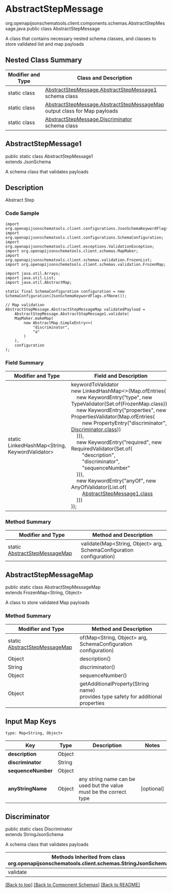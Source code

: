 # AbstractStepMessage
org.openapijsonschematools.client.components.schemas.AbstractStepMessage.java
public class AbstractStepMessage

A class that contains necessary nested schema classes, and classes to store validated list and map payloads

## Nested Class Summary
| Modifier and Type | Class and Description |
| ----------------- | ---------------------- |
| static class | [AbstractStepMessage.AbstractStepMessage1](#abstractstepmessage1)<br> schema class |
| static class | [AbstractStepMessage.AbstractStepMessageMap](#abstractstepmessagemap)<br> output class for Map payloads |
| static class | [AbstractStepMessage.Discriminator](#discriminator)<br> schema class |

## AbstractStepMessage1
public static class AbstractStepMessage1<br>
extends JsonSchema

A schema class that validates payloads

## Description
Abstract Step

### Code Sample
```
import org.openapijsonschematools.client.configurations.JsonSchemaKeywordFlags;
import org.openapijsonschematools.client.configurations.SchemaConfiguration;
import org.openapijsonschematools.client.exceptions.ValidationException;
import org.openapijsonschematools.client.schemas.MapMaker;
import org.openapijsonschematools.client.schemas.validation.FrozenList;
import org.openapijsonschematools.client.schemas.validation.FrozenMap;

import java.util.Arrays;
import java.util.List;
import java.util.AbstractMap;

static final SchemaConfiguration configuration = new SchemaConfiguration(JsonSchemaKeywordFlags.ofNone());

// Map validation
AbstractStepMessage.AbstractStepMessageMap validatedPayload =
    AbstractStepMessage.AbstractStepMessage1.validate(
    MapMaker.makeMap(
        new AbstractMap.SimpleEntry<>(
            "discriminator",
            "a"
        )
    ),
    configuration
);
```

### Field Summary
| Modifier and Type | Field and Description |
| ----------------- | ---------------------- |
| static LinkedHashMap<String, KeywordValidator> |keywordToValidator<br/>new LinkedHashMap<>(Map.ofEntries(<br/>&nbsp;&nbsp;&nbsp;&nbsp;new KeywordEntry("type", new TypeValidator(Set.of(FrozenMap.class))),<br/>&nbsp;&nbsp;&nbsp;&nbsp;new KeywordEntry("properties", new PropertiesValidator(Map.ofEntries(<br>&nbsp;&nbsp;&nbsp;&nbsp;&nbsp;&nbsp;&nbsp;&nbsp;new PropertyEntry("discriminator", [Discriminator.class](#discriminator)))<br>&nbsp;&nbsp;&nbsp;&nbsp;))),<br>&nbsp;&nbsp;&nbsp;&nbsp;new KeywordEntry("required", new RequiredValidator(Set.of(<br>&nbsp;&nbsp;&nbsp;&nbsp;&nbsp;&nbsp;&nbsp;&nbsp;"description",<br>&nbsp;&nbsp;&nbsp;&nbsp;&nbsp;&nbsp;&nbsp;&nbsp;"discriminator",<br>&nbsp;&nbsp;&nbsp;&nbsp;&nbsp;&nbsp;&nbsp;&nbsp;"sequenceNumber"<br>&nbsp;&nbsp;&nbsp;&nbsp;))),<br>&nbsp;&nbsp;&nbsp;&nbsp;new KeywordEntry("anyOf", new AnyOfValidator(List.of(<br>&nbsp;&nbsp;&nbsp;&nbsp;&nbsp;&nbsp;&nbsp;&nbsp;[AbstractStepMessage1.class](#abstractstepmessage1)<br>&nbsp;&nbsp;&nbsp;&nbsp;)))<br>)); |

### Method Summary
| Modifier and Type | Method and Description |
| ----------------- | ---------------------- |
| static [AbstractStepMessageMap](#abstractstepmessagemap) | validate(Map<String, Object> arg, SchemaConfiguration configuration) |

## AbstractStepMessageMap
public static class AbstractStepMessageMap<br>
extends FrozenMap<String, Object>

A class to store validated Map payloads

### Method Summary
| Modifier and Type | Method and Description |
| ----------------- | ---------------------- |
| static [AbstractStepMessageMap](#abstractstepmessagemap) | of(Map<String, Object> arg, SchemaConfiguration configuration) |
| Object | description()<br> |
| String | discriminator()<br> |
| Object | sequenceNumber()<br> |
| Object | getAdditionalProperty(String name)<br>provides type safety for additional properties |

## Input Map Keys
```
type: Map<String, Object>
```
| Key | Type |  Description | Notes |
| --- | ---- | ------------ | ----- |
| **description** | Object |  | |
| **discriminator** | String |  | |
| **sequenceNumber** | Object |  | |
| **anyStringName** | Object | any string name can be used but the value must be the correct type | [optional] |

## Discriminator
public static class Discriminator<br>
extends StringJsonSchema

A schema class that validates payloads

| Methods Inherited from class org.openapijsonschematools.client.schemas.StringJsonSchema |
| ------------------------------------------------------------------ |
| validate                                                           |

[[Back to top]](#top) [[Back to Component Schemas]](../../../README.md#Component-Schemas) [[Back to README]](../../../README.md)
